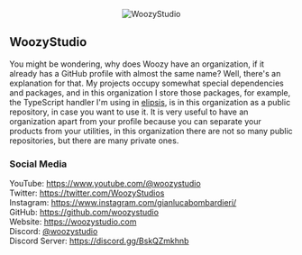 <p align=center>
  <img alt="WoozyStudio" src="https://woozystudio.com/static/woozysstudiostitle.png">
</p>

## WoozyStudio

You might be wondering, why does Woozy have an organization, if it already has a GitHub profile with almost the same name? Well, there's an explanation for that. My projects occupy somewhat special dependencies and packages, and in this organization I store those packages, for example, the TypeScript handler I'm using in [elipsis](https://github.com/woozystudio/elipsis), is in this organization as a public repository, in case you want to use it. It is very useful to have an organization apart from your profile because you can separate your products from your utilities, in this organization there are not so many public repositories, but there are many private ones.

### Social Media
YouTube: https://www.youtube.com/@woozystudio  
Twitter: https://twitter.com/WoozyStudios  
Instagram: https://www.instagram.com/gianlucabombardieri/  
GitHub: https://github.com/woozystudio  
Website: https://woozystudio.com  
Discord: [@woozystudio](https:/discord.com/users/869583777884667964)  
Discord Server: https://discord.gg/BskQZmkhnb
